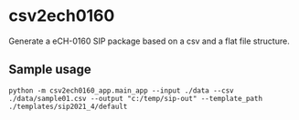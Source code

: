 # csv2ech0160

Generate a eCH-0160 SIP package based on a csv and a flat file structure.



## Sample usage

```
python -m csv2ech0160_app.main_app --input ./data --csv ./data/sample01.csv --output "c:/temp/sip-out" --template_path ./templates/sip2021_4/default
```